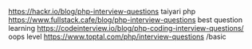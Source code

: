 https://hackr.io/blog/php-interview-questions taiyari php
https://www.fullstack.cafe/blog/php-interview-questions best question learning
https://codeinterview.io/blog/php-coding-interview-questions/ oops level
https://www.toptal.com/php/interview-questions /basic
